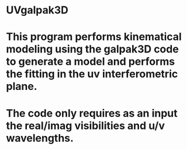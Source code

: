 # UVgalpak3D

# This program performs kinematical modeling using the galpak3D code to generate a model and performs the fitting in the uv interferometric plane.

# The code only requires as an input the real/imag visibilities and u/v wavelengths. 
